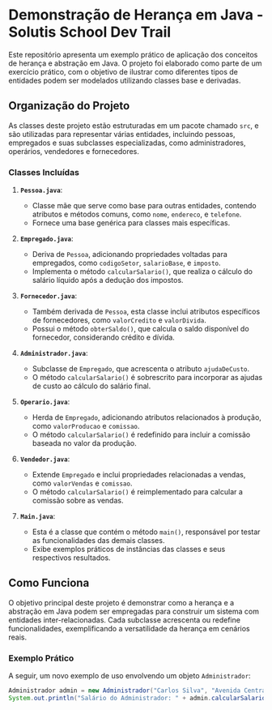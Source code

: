 # Demonstração de Herança em Java - Solutis School Dev Trail

Este repositório apresenta um exemplo prático de aplicação dos conceitos de herança e abstração em Java. O projeto foi elaborado como parte de um exercício prático, com o objetivo de ilustrar como diferentes tipos de entidades podem ser modelados utilizando classes base e derivadas.

## Organização do Projeto

As classes deste projeto estão estruturadas em um pacote chamado `src`, e são utilizadas para representar várias entidades, incluindo pessoas, empregados e suas subclasses especializadas, como administradores, operários, vendedores e fornecedores.

### Classes Incluídas

1. **`Pessoa.java`**:
   - Classe mãe que serve como base para outras entidades, contendo atributos e métodos comuns, como `nome`, `endereco`, e `telefone`.
   - Fornece uma base genérica para classes mais específicas.

2. **`Empregado.java`**:
   - Deriva de `Pessoa`, adicionando propriedades voltadas para empregados, como `codigoSetor`, `salarioBase`, e `imposto`.
   - Implementa o método `calcularSalario()`, que realiza o cálculo do salário líquido após a dedução dos impostos.

3. **`Fornecedor.java`**:
   - Também derivada de `Pessoa`, esta classe inclui atributos específicos de fornecedores, como `valorCredito` e `valorDivida`.
   - Possui o método `obterSaldo()`, que calcula o saldo disponível do fornecedor, considerando crédito e dívida.

4. **`Administrador.java`**:
   - Subclasse de `Empregado`, que acrescenta o atributo `ajudaDeCusto`.
   - O método `calcularSalario()` é sobrescrito para incorporar as ajudas de custo ao cálculo do salário final.

5. **`Operario.java`**:
   - Herda de `Empregado`, adicionando atributos relacionados à produção, como `valorProducao` e `comissao`.
   - O método `calcularSalario()` é redefinido para incluir a comissão baseada no valor da produção.

6. **`Vendedor.java`**:
   - Extende `Empregado` e inclui propriedades relacionadas a vendas, como `valorVendas` e `comissao`.
   - O método `calcularSalario()` é reimplementado para calcular a comissão sobre as vendas.

7. **`Main.java`**:
   - Esta é a classe que contém o método `main()`, responsável por testar as funcionalidades das demais classes.
   - Exibe exemplos práticos de instâncias das classes e seus respectivos resultados.

## Como Funciona

O objetivo principal deste projeto é demonstrar como a herança e a abstração em Java podem ser empregadas para construir um sistema com entidades inter-relacionadas. Cada subclasse acrescenta ou redefine funcionalidades, exemplificando a versatilidade da herança em cenários reais.

### Exemplo Prático

A seguir, um novo exemplo de uso envolvendo um objeto `Administrador`:

```java
Administrador admin = new Administrador("Carlos Silva", "Avenida Central, 123", "1234-5678", 101, 5000.0, 10.0, 800.0);
System.out.println("Salário do Administrador: " + admin.calcularSalario());


